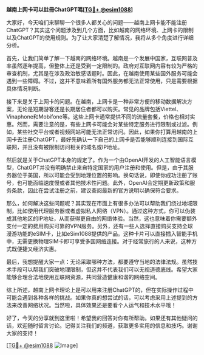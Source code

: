**越南上网卡可以註冊ChatGPT嗎[[TG💪+ @esim1088](https://t.me/s/esim1088)]**

大家好，今天咱们来聊聊一个很多人都关心的问题——越南上网卡能不能注册ChatGPT？其实这个问题涉及到几个方面，比如越南的网络环境、上网卡的限制以及ChatGPT的使用规则。为了让大家清楚了解情况，我将从多个角度进行详细分析。

首先，让我们简单了解一下越南的网络环境。越南是一个发展中国家，互联网普及率虽然逐年提高，但整体上还是受到一定限制的。政府对互联网内容有较为严格的审查机制，尤其是在涉及政治敏感话题时。因此，在越南使用某些国外服务可能会遇到一些障碍。不过，这并不意味着所有国外服务都无法正常使用，只是需要根据具体情况判断。

接下来是关于上网卡的问题。在越南，上网卡是一种非常方便的移动数据解决方案，无论是短期游客还是长期居住者都可以购买。常见的品牌包括Viettel、Vinaphone和Mobifone等。这些上网卡通常提供不同的流量套餐，价格也相对实惠。然而，需要注意的是，有些上网卡可能会对某些特定服务进行限制或过滤。例如，某些社交平台或者视频网站可能无法正常访问。因此，如果你打算用越南的上网卡去注册ChatGPT，最好先确认一下自己的上网卡是否能够顺利连接到国际互联网，并且没有被限制访问相关的域名或IP地址。

然后就是关于ChatGPT本身的规定了。作为一个由OpenAI开发的人工智能语言模型，ChatGPT并没有明确禁止来自特定国家的用户注册和使用。但是，由于其服务器位于美国，所以可能会受到地理位置的影响。换句话说，即使你成功注册了账号，也可能面临速度慢或者其他技术性问题。此外，OpenAI会定期更新政策和服务条款，因此在尝试注册之前，建议查阅最新的官方说明以确保符合要求。

那么，如何解决这些问题呢？其实现在市面上有很多办法可以帮助我们绕过地域限制，比如使用代理服务器或者虚拟私人网络（VPN）。通过这种方式，你可以伪装成其他地区的IP地址，从而获得更自由的网络体验。当然，这也意味着你需要额外支付一定的费用购买可靠的VPN服务。另外，还有一些人选择直接购买支持全球漫游功能的eSIM卡，比如eSim1088提供的产品。这种卡片可以直接插入智能手机中，无需更换物理SIM卡即可享受多国网络连接。对于经常旅行的人来说，这种方式既便捷又经济实惠。

最后，我想提醒大家一点：无论采取哪种方法，都要遵守当地的法律法规。虽然技术手段可以帮我们突破地理限制，但这并不代表我们可以无视道德底线。希望大家能够合理合法地使用互联网资源，共同营造健康和谐的网络空间。

综上所述，越南上网卡理论上是可以用来注册ChatGPT的，但在实际操作过程中可能会遇到各种各样的挑战。如果你真的想尝试的话，可以考虑采用上述提到的方法来改善网络状况。当然啦，具体效果还是要看个人运气和技术水平哦！

好了，今天的分享就到这里啦！希望我的回答对你有所帮助。如果还有其他疑问的话，欢迎随时留言讨论。记得关注我们的频道，获取更多实用的信息和技巧。谢谢大家的支持！

[[TG💪+ @esim1088](https://t.me/s/esim1088) ![Image](https://i.postimg.cc/4NQfJmqS/Snipaste-2025-05-13-00-14-12.png)]